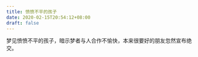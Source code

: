 ```yaml
---
title: 愤愤不平的孩子
date: 2020-02-15T20:54:12+08:00
draft: false
---
```


梦见愤愤不平的孩子，暗示梦者与人合作不愉快，本来很要好的朋友忽然宣布绝交。
